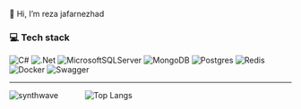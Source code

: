 👋 Hi, I’m reza jafarnezhad 
<h3>💻 Tech stack</h3>

![C#](https://img.shields.io/badge/c%23-%23239120.svg?style=for-the-badge&logo=c-sharp&logoColor=white) 
![.Net](https://img.shields.io/badge/.NET-5C2D91?style=for-the-badge&logo=.net&logoColor=white) 
![MicrosoftSQLServer](https://img.shields.io/badge/Microsoft%20SQL%20Sever-CC2927?style=for-the-badge&logo=microsoft%20sql%20server&logoColor=white) 
![MongoDB](https://img.shields.io/badge/MongoDB-%234ea94b.svg?style=for-the-badge&logo=mongodb&logoColor=white) 
![Postgres](https://img.shields.io/badge/postgres-%23316192.svg?style=for-the-badge&logo=postgresql&logoColor=white) 
![Redis](https://img.shields.io/badge/redis-%23DD0031.svg?style=for-the-badge&logo=redis&logoColor=white) 
![Docker](https://img.shields.io/badge/docker-%230db7ed.svg?style=for-the-badge&logo=docker&logoColor=white) 
![Swagger](https://img.shields.io/badge/-Swagger-%23Clojure?style=for-the-badge&logo=swagger&logoColor=white)

---

![synthwave](https://github-readme-stats.vercel.app/api?username=rezajafarnezhad&show_icons=true&hide=contribs,prs&cache_seconds=86400&theme=synthwave)
&nbsp;&nbsp;&nbsp;&nbsp;&nbsp;&nbsp;&nbsp;&nbsp;&nbsp;&nbsp;
![Top Langs](https://github-readme-stats.vercel.app/api/top-langs/?username=rezajafarnezhad&layout=compact)
